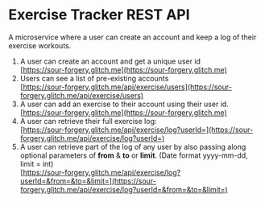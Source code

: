 # Exercise Tracker REST API

A microservice where a user can create an account and keep a log of their exercise workouts.

1.  A user can create an account and get a unique user id
<br/>[https://sour-forgery.glitch.me](https://sour-forgery.glitch.me)
2.  Users can see a list of pre-existing accounts <br/>
[https://sour-forgery.glitch.me/api/exercise/users](https://sour-forgery.glitch.me/api/exercise/users)
3.  A user can add an exercise to their account using their user id. <br/>[https://sour-forgery.glitch.me](https://sour-forgery.glitch.me)
4.  A user can retrieve their full exercise log: <br/>
[https://sour-forgery.glitch.me/api/exercise/log?userId=](https://sour-forgery.glitch.me/api/exercise/log?userId=)
5.  A user can retrieve part of the log of any user by also passing along optional parameters of **from** & **to** or **limit**. (Date format yyyy-mm-dd, limit = int) <br/>
[https://sour-forgery.glitch.me/api/exercise/log?userId=&from=&to=&limit=](https://sour-forgery.glitch.me/api/exercise/log?userId=&from=&to=&limit=)

